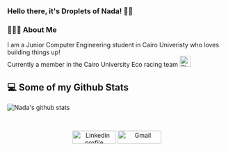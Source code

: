 ### Hello there, it's Droplets of Nada! 💁💦

<div align="left"> 
  <h3> 👨🏻‍💻 About Me </h3>
    I am a Junior Computer Engineering student in Cairo Univeristy who loves building things up!
  <br>
    Currently a member in the Cairo University Eco racing team 
  <a href="https://cairoecoteam.netlify.app/" target="_blank">
    <img src="https://i.imgur.com/y9HTLzM.png" alt="Shell Icon" width="25" height="25" />
   </a>
</div> 


## 💻 Some of my Github Stats 
  ![Nada's github stats](https://github-readme-stats.vercel.app/api?username=nadakhalled&show_icons=true&theme=synthwave)

<br>
<p align="center">
    <a href="https://www.linkedin.com/in/nada-elkhamy-5402b6188/"><img alt="Linkedin profile" title="Linkedin" src="https://raw.githubusercontent.com/Thomas-George-T/Thomas-George-T/master/assets/linkedin.svg" width="100" height="30" /></a>
    <a href="mailto:nadaelkhamy@gmail.com"><img alt="Gmail" src="https://raw.githubusercontent.com/Thomas-George-T/Thomas-George-T/master/assets/google-gmail.svg" title="Email" width="100" height="30" /></a>
